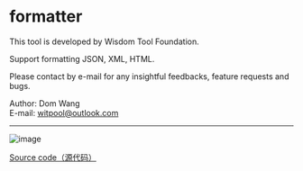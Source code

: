 # formatter

This tool is developed by Wisdom Tool Foundation.  

Support formatting JSON, XML, HTML.  

Please contact by e-mail for any insightful feedbacks, feature requests and bugs.  

Author: Dom Wang <br/>
E-mail: witpool@outlook.com

---------------------------------------------------------------------------------------------------------------------

![image](https://github.com/wisdomtool/formatter/blob/master/Image_1.png)

[Source code（源代码）](https://github.com/wisdomtool/formatter/blob/master/Formatter-V1.0.zip)
